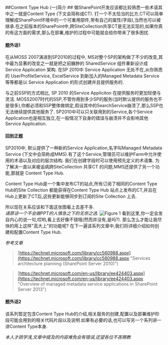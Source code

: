 ##Content Type Hub (一)简介 ##
做SharePoint开发应该都比较熟悉一些术语其中之一就是Content Type (下文会简称成CT). 打一个不太恰当的比方,CT可以简单理解成SharePoint环境中的一个可重用部件,带有自己的属性(字段),当然也可以被继承.在之前版本的SharePoint中,跨SiteCollection共享CT是无法实现的,如果你真的有这方面的需求,那么在部署,维护的过程中可能就会给你带来了很多困扰.<br />


#### 题外话1 ####

在从MOSS 2007演进到SP2010的过程中, MS对整个SP的架构做了不少的改变,其中最为显著的改变之一就是把之前臃肿的 SharedService 组件重新设计成 Service Application 架构. 在SP 2010中 Service Application 无处不在,从你熟悉的 UserProfileService, ExcelService 到新加入的Managed Metadata Service等等都是以 Service Application 的形式创建并且提供服务的.

与之前SSP的方式相比, SP 2010 的Service Appliciton 在提供服务时更加轻便与灵活.
MOSS2007时代的SSP,不管你用到多少SP的服务(当时默认提供的服务也不是很多),你都必须和SSP整体做绑定,假设其中的SearchService崩溃了,那么SSP也无法继续提供其他服务了. SP2010中可以只关联用到的Service,各个Service Application也是相互独立,在一般情况下自身的错误与崩溃并不会影响其他Service Application.

#### 回到正题 ####
SP2010中, 默认提供了一种新的Service Application,名字叫Managed Metadata Service (下文中会简称成MMS).有了这个Service,管理员可以维护Farm中允许使用的术语以及对应的层次结构. 我们在创建字段时可以使用预先定义的术语集. 为了解决一直以来被诟病跨SiteCollection 共享CT 的问题,MMS还提供了另一个功能,那就是 Content Type Hub.

Content Type Hub是一个集中发布CT的站点,所有订阅了相同的Content Type Hub的Site Collection 都能获得在Content Type Hub 站点上发布的CT,并且在Hub上更新了CT后,这些更新能够同步到订阅的Site Collection 上去. 


所以现在关系应该和下面这张图看上去差不多.<br />
*请原谅一个不会做PPT的人情急之下的无奈之选.*
![Figure 1](http://share.idaxiang.org/notes/xJhJlV5pJhtFBpBR/20151105/hll11lFlpld1xBNth5Z1NVZtBpBxhplpV51Ndt9ZBZVdlx1Jp1dFx9x1BZZFJ1VF/images/bc381fddd92eb2ec874e8a6f98db4f3b.jpg)
看到这里,你一定会发自内心的说一句,哎哟,看上去好像不错哦(然而并没有,是吗?). 那么怎么才能让我尽快的用上这样"高大上"的功能呢? 在下一遍该系列文章中,我们将详细介绍如何创建和配置Content Type Hub.


*参考文章*

> [https://technet.microsoft.com/library/cc560988.aspx](https://technet.microsoft.com/library/cc560988.aspx "Services architecture planning (SharePoint Server 2010)")

> [https://technet.microsoft.com/en-us/library/ee424403.aspx](https://technet.microsoft.com/en-us/library/ee424403.aspx "Overview of managed metadata service applications in SharePoint Server 2013")

#### 题外话2 ####
该系列暂定包含Content Type Hub的介绍,相关服务的创建,配置以及部署维护阶段可能会用到的相关代码片段以及说明.如果有必要的话,也可以写另一个系列讲一讲Content Type本身.

*本人才疏学浅,文章中提及的内容难免会有错误,还望各位不吝赐教*
